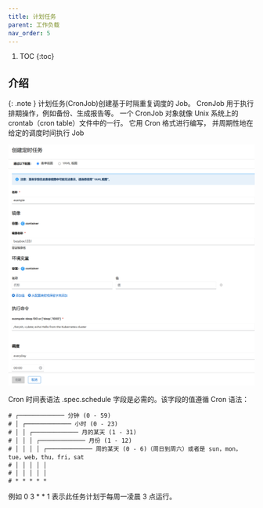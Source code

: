 ```yaml
---
title: 计划任务
parent: 工作负载
nav_order: 5
---
```


1. TOC
{:toc}

## 介绍
{: .note }
计划任务(CronJob)创建基于时隔重复调度的 Job。
CronJob 用于执行排期操作，例如备份、生成报告等。 一个 CronJob 对象就像 Unix 系统上的 crontab（cron table）文件中的一行。 它用 Cron 格式进行编写， 并周期性地在给定的调度时间执行 Job

![](imgs/cronjob.png)

Cron 时间表语法
.spec.schedule 字段是必需的。该字段的值遵循 Cron 语法：
```
# ┌───────────── 分钟 (0 - 59)
# │ ┌───────────── 小时 (0 - 23)
# │ │ ┌───────────── 月的某天 (1 - 31)
# │ │ │ ┌───────────── 月份 (1 - 12)
# │ │ │ │ ┌───────────── 周的某天 (0 - 6)（周日到周六）或者是 sun，mon，tue，web，thu，fri，sat
# │ │ │ │ │
# │ │ │ │ │
# * * * * *
```

例如 0 3 * * 1 表示此任务计划于每周一凌晨 3 点运行。